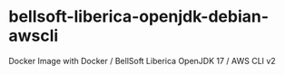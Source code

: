 # bellsoft-liberica-openjdk-debian-awscli
Docker Image with Docker / BellSoft Liberica OpenJDK 17 / AWS CLI v2
